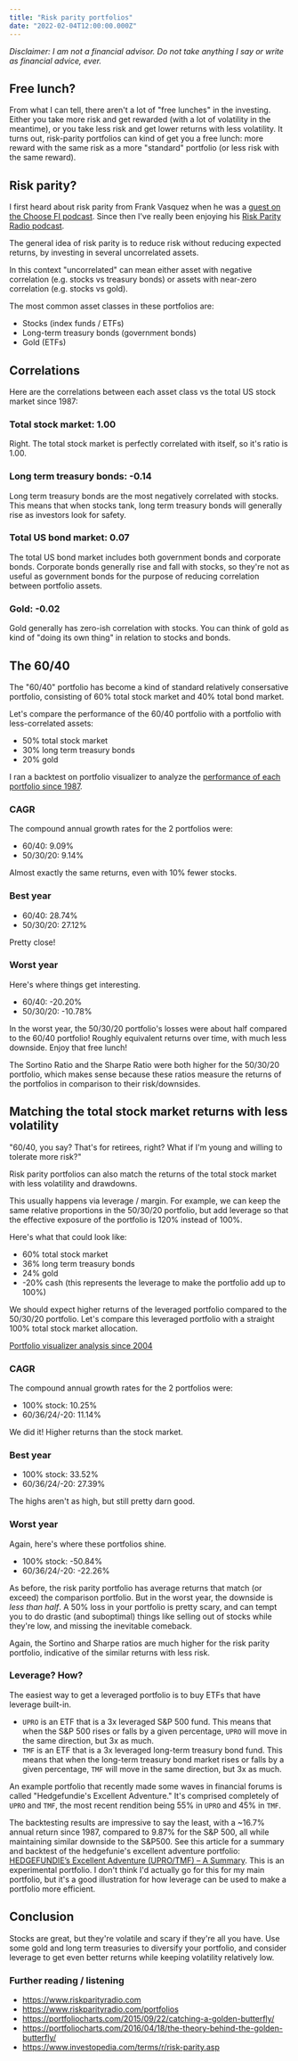 ```yaml
---
title: "Risk parity portfolios"
date: "2022-02-04T12:00:00.000Z"
---
```


_Disclaimer: I am not a financial advisor. Do not take anything I say or write as financial advice, ever._

## Free lunch?

From what I can tell, there aren't a lot of "free lunches" in the investing. Either you take more risk and get rewarded (with a lot of volatility in the meantime), or you take less risk and get lower returns with less volatility. It turns out, risk-parity portfolios can kind of get you a free lunch: more reward with the same risk as a more "standard" portfolio (or less risk with the same reward).

## Risk parity?

I first heard about risk parity from Frank Vasquez when he was a [guest on the Choose FI podcast](https://www.choosefi.com/are-you-as-diversified-as-you-think-you-are-with-frank-vasquez-ep-313/). Since then I've really been enjoying his [Risk Parity Radio podcast](https://www.riskparityradio.com).

The general idea of risk parity is to reduce risk without reducing expected returns, by investing in several uncorrelated assets.

In this context "uncorrelated" can mean either asset with negative correlation (e.g. stocks vs treasury bonds) or assets with near-zero correlation (e.g. stocks vs gold).

The most common asset classes in these portfolios are:

- Stocks (index funds / ETFs)
- Long-term treasury bonds (government bonds)
- Gold (ETFs)

## Correlations

Here are the correlations between each asset class vs the total US stock market since 1987:

### Total stock market: 1.00

Right. The total stock market is perfectly correlated with itself, so it's ratio is 1.00.

### Long term treasury bonds: -0.14

Long term treasury bonds are the most negatively correlated with stocks. This means that when stocks tank, long term treasury bonds will generally rise as investors look for safety.

### Total US bond market: 0.07

The total US bond market includes both government bonds and corporate bonds. Corporate bonds generally rise and fall with stocks, so they're not as useful as government bonds for the purpose of reducing correlation between portfolio assets.

### Gold: -0.02

Gold generally has zero-ish correlation with stocks. You can think of gold as kind of "doing its own thing" in relation to stocks and bonds.

## The 60/40

The "60/40" portfolio has become a kind of standard relatively consersative portfolio, consisting of 60% total stock market and 40% total bond market.

Let's compare the performance of the 60/40 portfolio with a portfolio with less-correlated assets:

- 50% total stock market
- 30% long term treasury bonds
- 20% gold

I ran a backtest on portfolio visualizer to analyze the [performance of each portfolio since 1987](https://www.portfoliovisualizer.com/backtest-asset-class-allocation?s=y&mode=1&timePeriod=4&startYear=1972&firstMonth=1&endYear=2022&lastMonth=12&calendarAligned=true&includeYTD=false&initialAmount=10000&annualOperation=0&annualAdjustment=0&inflationAdjusted=true&annualPercentage=0.0&frequency=4&rebalanceType=1&absoluteDeviation=5.0&relativeDeviation=25.0&leverageType=0&leverageRatio=0.0&debtAmount=0&debtInterest=0.0&maintenanceMargin=25.0&leveragedBenchmark=false&portfolioNames=true&portfolioName1=60%2F40&portfolioName2=50%2F30%2F20+stocks%2FLTT%2Fgold&asset1=TotalStockMarket&allocation1_1=60&allocation1_2=50&asset2=TotalBond&allocation2_1=40&asset3=SmallCapValue&asset4=ShortTreasury&asset5=LongTreasury&allocation5_2=30&asset6=Gold&allocation6_2=20).

### CAGR

The compound annual growth rates for the 2 portfolios were:

- 60/40: 9.09%
- 50/30/20: 9.14%

Almost exactly the same returns, even with 10% fewer stocks.

### Best year

- 60/40: 28.74%
- 50/30/20: 27.12%

Pretty close!

### Worst year

Here's where things get interesting.

- 60/40: -20.20%
- 50/30/20: -10.78%

In the worst year, the 50/30/20 portfolio's losses were about half compared to the 60/40 portfolio! Roughly equivalent returns over time, with much less downside. Enjoy that free lunch!

The Sortino Ratio and the Sharpe Ratio were both higher for the 50/30/20 portfolio, which makes sense because these ratios measure the returns of the portfolios in comparison to their risk/downsides.

## Matching the total stock market returns with less volatility

"60/40, you say? That's for retirees, right? What if I'm young and willing to tolerate more risk?"

Risk parity portfolios can also match the returns of the total stock market with less volatility and drawdowns.

This usually happens via leverage / margin. For example, we can keep the same relative proportions in the 50/30/20 portfolio, but add leverage so that the effective exposure of the portfolio is 120% instead of 100%.

Here's what that could look like:

- 60% total stock market
- 36% long term treasury bonds
- 24% gold
- -20% cash (this represents the leverage to make the portfolio add up to 100%)

We should expect higher returns of the leveraged portfolio compared to the 50/30/20 portfolio. Let's compare this leveraged portfolio with a straight 100% total stock market allocation.

[Portfolio visualizer analysis since 2004](https://www.portfoliovisualizer.com/backtest-portfolio?s=y&timePeriod=4&startYear=1985&firstMonth=1&endYear=2022&lastMonth=12&calendarAligned=true&includeYTD=false&initialAmount=10000&annualOperation=0&annualAdjustment=0&inflationAdjusted=true&annualPercentage=0.0&frequency=4&rebalanceType=1&absoluteDeviation=5.0&relativeDeviation=25.0&leverageType=0&leverageRatio=0.0&debtAmount=0&debtInterest=0.0&maintenanceMargin=25.0&leveragedBenchmark=false&reinvestDividends=true&showYield=false&showFactors=false&factorModel=3&portfolioNames=false&portfolioName1=Portfolio+1&portfolioName2=Portfolio+2&portfolioName3=Portfolio+3&symbol1=VTSAX&allocation1_1=100&allocation1_2=60&symbol2=TLT&allocation2_2=36&symbol3=GLD&allocation3_2=24&symbol4=CASHX&allocation4_2=-20)

### CAGR

The compound annual growth rates for the 2 portfolios were:

- 100% stock: 10.25%
- 60/36/24/-20: 11.14%

We did it! Higher returns than the stock market.

### Best year

- 100% stock: 33.52%
- 60/36/24/-20: 27.39%

The highs aren't as high, but still pretty darn good.

### Worst year

Again, here's where these portfolios shine.

- 100% stock: -50.84%
- 60/36/24/-20: -22.26%

As before, the risk parity portfolio has average returns that match (or exceed) the comparison portfolio. But in the worst year, the downside is _less than half_. A 50% loss in your portfolio is pretty scary, and can tempt you to do drastic (and suboptimal) things like selling out of stocks while they're low, and missing the inevitable comeback.

Again, the Sortino and Sharpe ratios are much higher for the risk parity portfolio, indicative of the similar returns with less risk.

### Leverage? How?

The easiest way to get a leveraged portfolio is to buy ETFs that have leverage built-in.

- `UPRO` is an ETF that is a 3x leveraged S&P 500 fund. This means that when the S&P 500 rises or falls by a given percentage, `UPRO` will move in the same direction, but 3x as much.
- `TMF` is an ETF that is a 3x leveraged long-term treasury bond fund. This means that when the long-term treasury bond market rises or falls by a given percentage, `TMF` will move in the same direction, but 3x as much.

An example portfolio that recently made some waves in financial forums is called "Hedgefundie's Excellent Adventure." It's comprised completely of `UPRO` and `TMF`, the most recent rendition being 55% in `UPRO` and 45% in `TMF`.

The backtesting results are impressive to say the least, with a ~16.7% annual return since 1987, compared to 9.87% for the S&P 500, all while maintaining similar downside to the S&P500. See this article for a summary and backtest of the hedgefunie's excellent adventure portfolio: [HEDGEFUNDIE’s Excellent Adventure (UPRO/TMF) – A Summary](https://www.optimizedportfolio.com/hedgefundie-adventure/). This is an experimental portfolio. I don't think I'd actually go for this for my main portfolio, but it's a good illustration for how leverage can be used to make a portfolio more efficient.

## Conclusion

Stocks are great, but they're volatile and scary if they're all you have. Use some gold and long term treasuries to diversify your portfolio, and consider leverage to get even better returns while keeping volatility relatively low.

### Further reading / listening

- https://www.riskparityradio.com
- https://www.riskparityradio.com/portfolios
- https://portfoliocharts.com/2015/09/22/catching-a-golden-butterfly/
- https://portfoliocharts.com/2016/04/18/the-theory-behind-the-golden-butterfly/
- https://www.investopedia.com/terms/r/risk-parity.asp
